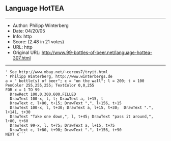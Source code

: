 
## Language HotTEA ##
---
- Author: Philipp Winterberg
- Date: 04/20/05
- Info: http
- Score:  (2.48 in 21 votes)
- URL: http
- Original URL: http://www.99-bottles-of-beer.net/language-hottea-307.html
---

```' HotTEA version of 99 Bottles of beer (Bottles.hot)
' See http://www.mbay.net/~cereus7/tryit.html
' Philipp Winterberg, http://www.winterbergs.de
a = " bottle(s) of beer"; c = "on the wall"; l = 200; t = 100
PenColor 255,255,255; TextColor 0,0,255
FOR x = 1 TO 99
  DrawRect 100,0,300,600,FILLED
  DrawText 100-x, l, t; DrawText a, l+15, t
  DrawText c, l+80, t+15; DrawText ",", l+156, t+15
  DrawText 100-x, l, t+30; DrawText a, l+15, t+30;  DrawText ".", l+141, t+30
  DrawText "Take one down,", l, t+45; DrawText "pass it around,", l+80, t+60
  DrawText 99-x, l, t+75; DrawText a, l+15, t+75
  DrawText c, l+80, t+90; DrawText ".", l+156, t+90
NEXT x```